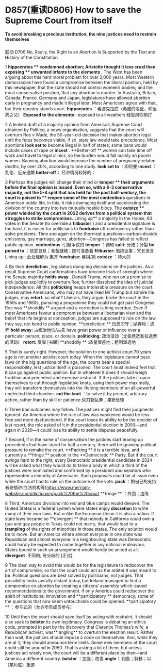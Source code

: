 # D857(重读D806) How to save the Supreme Court from itself
**To avoid breaking a precious institution, the nine justices need to restrain themselves** 
### 

联动 D706 No, Really, the Right to an Abortion Is Supported by the Text and History of the Constitution

1 **hippocrates ** condemned abortion; Aristotle thought it less cruel than **exposing ** unwanted infants** to the elements** . The West has been arguing about this hard moral problem for over 2,000 years. Most Western democracies have found a compromise between the liberal position, held by this newspaper, that the state should not control women’s bodies; and the most conservative position, that any abortion is murder. In Australia, Britain, Canada, France, Germany and Japan, legislatures have allowed abortion early in pregnancy and made it illegal later. Most Americans agree with that, but their country stands apart.
**hippocrates** ：希波克拉底（希腊的名医，称医药之父）
**Exposed  to the elements** : exposed to all weathers 经受风吹雨打

2 A leaked draft of a majority opinion from America’s Supreme Court obtained by Politico, a news organisation, suggests that the court will overturn Roe v Wade, the 50-year-old decision that makes abortion legal until the fetus becomes viable. If so, state law would take precedence. Most abortions **look set to**  become illegal in half of states; some bans would include cases of rape or **incest** . **Better-off ** women can take time off work and travel to legal clinics, so the burden would fall mainly on poorer women. Banning abortion would increase the number of pregnancy-related deaths, by over 20%, according to one study.
**look set to** ：即将要
**incest** ：乱伦、近亲通婚
**better-off：** 经济情况较好的：

3 Perhaps the judges will change their mind or **temper ** their arguments before the final opinion is issued. Even so, with a 6-3 conservative majority, not the 5-4 **split**  that has held for the past half-century, the court **is poised to ** reopen some of the most** contentious**  questions in American public life. In this, it risks damaging itself and accelerating the division of the country into two mutually hostile blocs.
The **outsize ** power wielded by the court in 2022 derives from a political system that struggles to strike compromises.** Lining up**  a majority in the House, 60 votes in the Senate (to override a **filibuster** ) and a presidential signature is too hard. It is easier for politicians to **fundraise**  off controversy rather than solve problems. Time and again on the thorniest questions—carbon-dioxide emissions, gay marriage, guns, abortion—Congress has failed to reflect public opinion.
**contentious** :引起争议的
**temper** ：调和
**split:** 分歧；分裂
**be poised to** ：信誓旦旦；准备就绪；随时准备着
**filibuster:**  阻挠议事；冗长发言
Lining up : 此处理解为 集齐
**fundraise:** 募捐/款
**outsize** ：特大的

4 By their **dereliction** , legislators dump big decisions on the justices. As a result Supreme Court confirmations have become trials of strength where the Senate majority **holds sway** . Donald Trump, who ran on a promise to pick judges explicitly to overturn Roe, further dissolved the idea of judicial independence. All this **politicking**  heaps intolerable pressure on the court.
Conservative Americans, who may not have liked Mr Trump but admire his judges, may **retort:**  so what? Liberals, they argue, broke the court in the 1950s and 1960s, pursuing a programme they could not get past Congress. Roe was **shoddily ** argued and a correction is long overdue. Even if most Americans favour a compromise between a libertarian view and the belief that life begins at conception, judges are supposed to rule on the law, they say, not bend to public opinion.
**dereliction: ** 玩忽职守；抛弃物；遗弃
**hold sway:** 占统治地位/占先 have great power or influence over a particular person, place, or domain.
**politicking:** 政治活动（尤指竞选和拉选票的活动）
**retort:** 反驳 [书面]
**shoddily ** :质量很差地；粗制滥造地

5 That is surely right. However, the solution to one activist court 70 years ago is not another activist court today. When the legislature cannot pass laws on the big questions of the age, the courts bear a special responsibility, lest justice itself is poisoned. The court must indeed feel that it can go against public opinion. But in whatever it does it should weigh tradition and precedent and exercise restraint. If the justices take it upon themselves to cut through legislative knots, using their power maximally, they will transform themselves into the lifelong members of an all-powerful unelected third chamber.
**cut the knot** ：to solve it by prompt, arbitrary action, rather than by skill or patience.快刀斩乱麻；果断处理

6 Three bad outcomes may follow. The justices might find their judgments ignored. An America where the rule of law was weakened would be less free and more dysfunctional. If the court loses its ability to be the decider of last resort, the role asked of it in the presidential election in 2000—and again in 2020—it could lose its ability to settle disputes peacefully.

7 Second, if in the name of conservatism the justices start tearing up precedents that have stood for half a century, there will be growing political pressure to remake the court. **Packing ** it is a terrible idea, and currently a **fringe ** position in the **Democratic ** Party. But if the court swings hard to the right, every Democratic presidential candidate in 2024 will be asked what they would do to tame a body in which a third of the justices were nominated and confirmed by a president and senators who represented a minority of Americans. Such proposals could be at issue even while the court had to rule on the outcome of the vote.
**pack** ：把自己的支持者安插进(立法机构等)https://www.merriam-webster.com/dictionary/pack%20the%20court
**fringe ** ：外围；边缘

8 Third, America’s divisions into red and blue camps would deepen. The United States is a federal system where states enjoy **discretion**  to write many of their own laws. But unlike the European Union it is also a nation. If state laws became so **divergent ** that nobody in California could own a gun and gay people in Texas could not marry, that would lead to a **trampling**  of the rights of minorities in those states. The only solution would be to move. But an America where almost everyone in one state was Republican and almost everyone in a neighbouring state was Democratic could hardly be expected to come together in any national endeavour. States bound in such an arrangement would hardly be united at all.
**divergent** :不同的; 有分歧的 [正式]

9 The ideal way to avoid this would be for the legislature to rediscover the art of compromise, so that the court could act as the arbiter it was meant to be. Political questions are best solved by politicians, not judges. That possibility looks awfully distant today, but Ireland managed to find a compromise on abortion by creating a citizens’ assembly which issued recommendations to the government. If only America could rediscover the spirit of institutional innovation and **participatory ** democracy, some of the questions that now seem untouchable could be opened.
**participatory ** ：参与式的（允许所有成员参与）

10 Until then the court should save itself by acting with restraint. It should also seek to **bolster**  its own legitimacy. Congress is debating an ethics code, prompted in part by the discovery that Clarence Thomas’s wife, a Republican activist, was** angling**  to overturn the election result. Rather than wait, the justices should impose a code on themselves. And, while they are at it, they should announce term limits. Some new members of the court could still be around in 2050. That is asking a lot of them, but unless justices act wisely now, the court will be a different place by then—and America a different country. 
**bolster** ：加强；改善
**angle：** 钓鱼；斜移；以（某角度）报道


